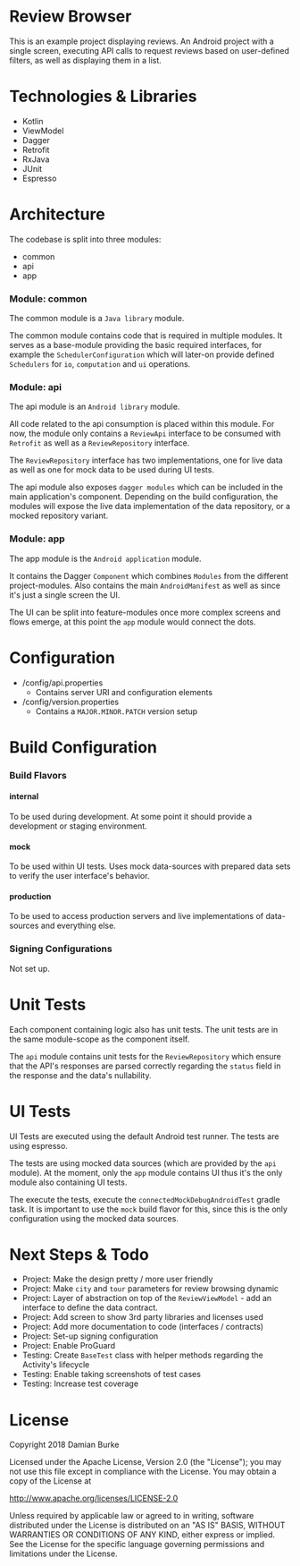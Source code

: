 # Review Browser

This is an example project displaying reviews. An Android project
with a single screen, executing API calls to request reviews based on
user-defined filters, as well as displaying them in a list.

# Technologies & Libraries

* Kotlin
* ViewModel
* Dagger
* Retrofit
* RxJava
* JUnit
* Espresso

# Architecture

The codebase is split into three modules:

* common
* api
* app

### Module: common

The common module is a `Java library` module.

The common module contains code that is required in multiple modules.
It serves as a base-module providing the basic required interfaces, for
example the `SchedulerConfiguration` which will later-on provide defined
`Schedulers` for `io`, `computation` and `ui` operations.

### Module: api

The api module is an `Android library` module.

All code related to the api consumption is placed within this module.
For now, the module only contains a `ReviewApi` interface to be
consumed with `Retrofit` as well as a `ReviewRepository` interface.

The `ReviewRepository` interface has two implementations, one for live
data as well as one for mock data to be used during UI tests.

The api module also exposes `dagger modules` which can be included in
the main application's component. Depending on the build configuration,
the modules will expose the live data implementation of the data
repository, or a mocked repository variant.

### Module: app

The app module is the `Android application` module.

It contains the Dagger `Component` which combines `Modules` from the
different project-modules. Also contains the main `AndroidManifest`
as well as since it's just a single screen the UI.

The UI can be split into feature-modules once more complex screens and
flows emerge, at this point the `app` module would connect the dots.

# Configuration

* /config/api.properties
  * Contains server URI and configuration elements
* /config/version.properties
  * Contains a `MAJOR.MINOR.PATCH` version setup

# Build Configuration

### Build Flavors

#### internal

To be used during development. At some point it should provide a
development or staging environment.

#### mock

To be used within UI tests. Uses mock data-sources with prepared
data sets to verify the user interface's behavior.

#### production

To be used to access production servers and live implementations of
data-sources and everything else.

### Signing Configurations

Not set up.

# Unit Tests

Each component containing logic also has unit tests. The unit tests
are in the same module-scope as the component itself.

The `api` module contains unit tests for the `ReviewRepository` which
ensure that the API's responses are parsed correctly regarding the
`status` field in the response and the data's nullability.

# UI Tests

UI Tests are executed using the default Android test runner. The tests
are using espresso.

The tests are using mocked data sources (which are provided by the `api`
module). At the moment, only the `app` module contains UI thus it's
the only module also containing UI tests.

The execute the tests, execute the `connectedMockDebugAndroidTest`
gradle task. It is important to use the `mock` build flavor
for this, since this is the only configuration using the mocked data
sources.

# Next Steps & Todo

* Project: Make the design pretty / more user friendly
* Project: Make `city` and `tour` parameters for review browsing
dynamic
* Project: Layer of abstraction on top of the `ReviewViewModel` -
add an interface to define the data contract.
* Project: Add screen to show 3rd party libraries and licenses used
* Project: Add more documentation to code (interfaces / contracts)
* Project: Set-up signing configuration
* Project: Enable ProGuard
* Testing: Create `BaseTest` class with helper methods regarding
the Activity's lifecycle
* Testing: Enable taking screenshots of test cases
* Testing: Increase test coverage

# License

Copyright 2018 Damian Burke

Licensed under the Apache License, Version 2.0 (the "License");
you may not use this file except in compliance with the License.
You may obtain a copy of the License at

http://www.apache.org/licenses/LICENSE-2.0

Unless required by applicable law or agreed to in writing, software
distributed under the License is distributed on an "AS IS" BASIS,
WITHOUT WARRANTIES OR CONDITIONS OF ANY KIND, either express or implied.
See the License for the specific language governing permissions and
limitations under the License.
